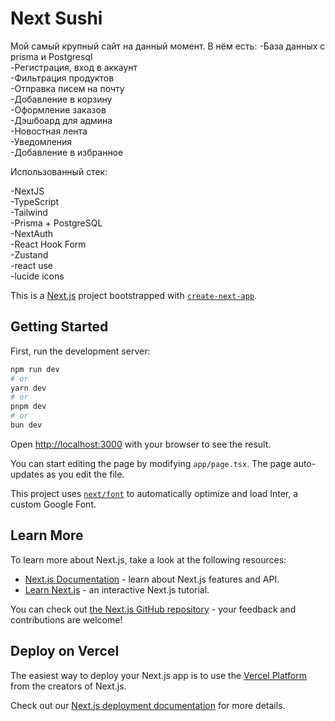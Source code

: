 # Next Sushi

Мой самый крупный сайт на данный момент. В нём есть:
-База данных с prisma и Postgresql  
-Регистрация, вход в аккаунт  
-Фильтрация продуктов  
-Отправка писем на почту  
-Добавление в корзину  
-Оформление заказов  
-Дэшбоард для админа  
-Новостная лента  
-Уведомления  
-Добавление в избранное  

Использованный стек:

-NextJS  
-TypeScript  
-Tailwind  
-Prisma + PostgreSQL  
-NextAuth  
-React Hook Form  
-Zustand  
-react use  
-lucide icons  

This is a [Next.js](https://nextjs.org/) project bootstrapped with [`create-next-app`](https://github.com/vercel/next.js/tree/canary/packages/create-next-app).

## Getting Started

First, run the development server:

```bash
npm run dev
# or
yarn dev
# or
pnpm dev
# or
bun dev
```

Open [http://localhost:3000](http://localhost:3000) with your browser to see the result.

You can start editing the page by modifying `app/page.tsx`. The page auto-updates as you edit the file.

This project uses [`next/font`](https://nextjs.org/docs/basic-features/font-optimization) to automatically optimize and load Inter, a custom Google Font.

## Learn More

To learn more about Next.js, take a look at the following resources:

- [Next.js Documentation](https://nextjs.org/docs) - learn about Next.js features and API.
- [Learn Next.js](https://nextjs.org/learn) - an interactive Next.js tutorial.

You can check out [the Next.js GitHub repository](https://github.com/vercel/next.js/) - your feedback and contributions are welcome!

## Deploy on Vercel

The easiest way to deploy your Next.js app is to use the [Vercel Platform](https://vercel.com/new?utm_medium=default-template&filter=next.js&utm_source=create-next-app&utm_campaign=create-next-app-readme) from the creators of Next.js.

Check out our [Next.js deployment documentation](https://nextjs.org/docs/deployment) for more details.
